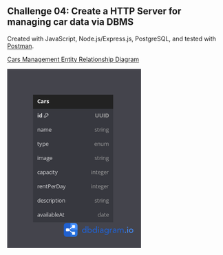 ## Challenge 04: Create a HTTP Server for managing car data via DBMS

Created with JavaScript, Node.js/Express.js, PostgreSQL, and tested with [Postman](https://www.postman.com/miesedapkrispi/workspace/api-mia/collection/29759373-66cdd7cd-87d4-4d61-a55f-f5ac700beb72?action=share&creator=29759373).

[Cars Management Entity Relationship Diagram](https://dbdiagram.io/d/Car-Management-651feaebffbf5169f02c8375)

![ERD](https://github.com/miasrisusanti/017FSWChallenge/blob/b6cb03fdb2c9345b10ecb0f74272bfd73b2a2cc5/Challenge04/ERD-Car%20Management.png)



